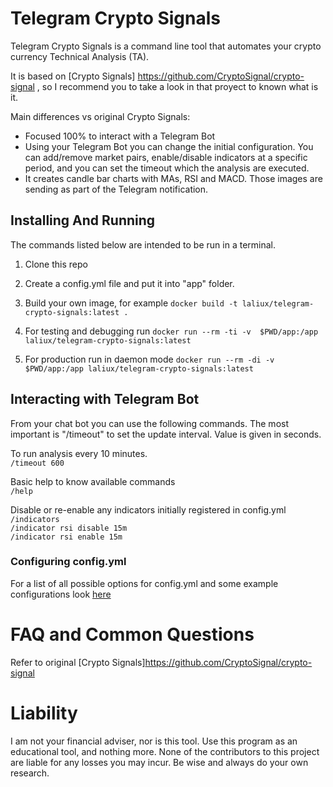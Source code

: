 # Telegram Crypto Signals

Telegram Crypto Signals is a command line tool that automates your crypto currency Technical Analysis (TA).

It is based on [Crypto Signals] https://github.com/CryptoSignal/crypto-signal , so I recommend you to take a look in that proyect to known what is it.

Main differences vs original Crypto Signals:
- Focused 100% to interact with a Telegram Bot
- Using your Telegram Bot you can change the initial configuration. You can add/remove market pairs, enable/disable indicators at a specific period, and you can set the timeout which the analysis are executed.
- It creates candle bar charts with MAs, RSI and MACD. Those images are sending as part of the Telegram notification.

## Installing And Running
The commands listed below are intended to be run in a terminal.

1. Clone this repo

1. Create a config.yml file and put it into "app" folder.

1. Build your own image, for example `docker build -t laliux/telegram-crypto-signals:latest .`

1. For testing and debugging run `docker run --rm -ti -v  $PWD/app:/app laliux/telegram-crypto-signals:latest`

1. For production run in daemon mode `docker run --rm -di -v  $PWD/app:/app laliux/telegram-crypto-signals:latest`

## Interacting with Telegram Bot
From your chat bot you can use the following commands. The most important is "/timeout" to set the update interval. Value is given in seconds.

To run analysis every 10 minutes. <br />
`/timeout 600` <br />

Basic help to know available commands <br />
`/help` <br />

Disable or re-enable any indicators initially registered in config.yml <br />
`/indicators` <br />
`/indicator rsi disable 15m` <br />
`/indicator rsi enable 15m` <br />

### Configuring config.yml

For a list of all possible options for config.yml and some example configurations look [here](docs/config.md)

# FAQ and Common Questions

Refer to original [Crypto Signals]https://github.com/CryptoSignal/crypto-signal

# Liability
I am not your financial adviser, nor is this tool. Use this program as an educational tool, and nothing more. None of the contributors to this project are liable for any losses you may incur. Be wise and always do your own research.
